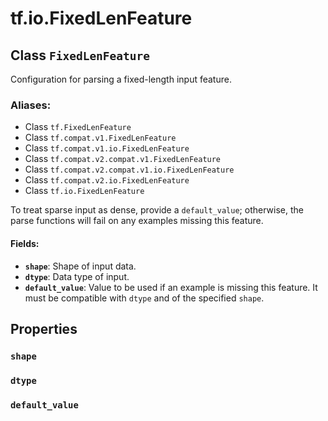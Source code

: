 <div itemscope itemtype="http://developers.google.com/ReferenceObject">
<meta itemprop="name" content="tf.io.FixedLenFeature" />
<meta itemprop="path" content="Stable" />
<meta itemprop="property" content="shape"/>
<meta itemprop="property" content="dtype"/>
<meta itemprop="property" content="default_value"/>
</div>

# tf.io.FixedLenFeature

## Class `FixedLenFeature`

Configuration for parsing a fixed-length input feature.



### Aliases:

* Class `tf.FixedLenFeature`
* Class `tf.compat.v1.FixedLenFeature`
* Class `tf.compat.v1.io.FixedLenFeature`
* Class `tf.compat.v2.compat.v1.FixedLenFeature`
* Class `tf.compat.v2.compat.v1.io.FixedLenFeature`
* Class `tf.compat.v2.io.FixedLenFeature`
* Class `tf.io.FixedLenFeature`

<!-- Placeholder for "Used in" -->

To treat sparse input as dense, provide a `default_value`; otherwise,
the parse functions will fail on any examples missing this feature.

#### Fields:


* <b>`shape`</b>: Shape of input data.
* <b>`dtype`</b>: Data type of input.
* <b>`default_value`</b>: Value to be used if an example is missing this feature. It
    must be compatible with `dtype` and of the specified `shape`.

## Properties

<h3 id="shape"><code>shape</code></h3>




<h3 id="dtype"><code>dtype</code></h3>




<h3 id="default_value"><code>default_value</code></h3>







